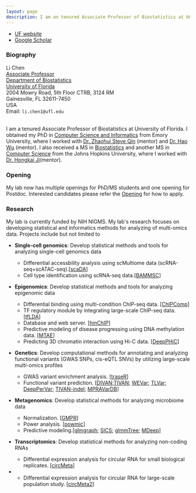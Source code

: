 ```yaml
---
layout: page
description: I am an tenured Associate Professor of Biostatistics at University of Florida.
---
```


<div class="navbar">
  <div class="navbar-inner">
      <ul class="nav">
	   <li><a href="https://directory.ufhealth.org/chen-li-1">UF website</a></li>
          <li><a href="https://scholar.google.com/citations?user=Nk-yRrcAAAAJ&hl=en">Google Scholar</a></li>
      </ul>
  </div>
</div>



###  Biography
<div class="container">
    <div class="row-fluid">
        <div class="span5">
            Li Chen<br/>
            <a href="https://directory.ufhealth.org/chen-li-1">Associate Professor</a><br/>
		<a href="https://biostat.ufl.edu/">Department of Biostatistics</a><br/>
		 <a href="https://www.ufl.edu/">University of Florida</a><br/>
 2004 Mowry Road, 5th Floor CTRB, 3124 RM  <br/>
    Gainesville, FL 32611-7450 <br/>
            USA<br/>
            <div id="hide_email">
            Email: <code>li.chen1@ufl.edu</code><br/>
            </div>
        </div>
</div>
<br/>
	</div>


I am a tenured Associate Professor of Biostatistics at University of Florida. I obtained my PhD in [Computer Science and Informatics](http://www.cs.emory.edu/) from Emory University, where I worked with [Dr. Zhaohui Steve Qin](https://sph.emory.edu/faculty/profile/index.php?FID=zhaohui%20%20steve%20-qin-8697) (mentor) and [Dr. Hao Wu](https://www.haowulab.org/) (mentor). I also received a MS in [Biostatistics](http://www.jhsph.edu/departments/biostatistics/index.html) and another MS in [Computer Science](https://www.cs.jhu.edu/) from the Johns Hopkins University, where I worked with [Dr. Hongkai Ji](https://jilab.org/)(mentor).

### Opening
My lab now has multiple openings for PhD/MS students and one opening for Postdoc. Interested candidates please refer the [Opening](https://lichen-lab.github.io//pages/opening.html) for how to apply.

### Research
My lab is currently funded by NIH NIGMS. My lab's research focuses on developing statistical and informatics methods for analyzing of multi-omics data. Projects include but not limited to 

- **Single-cell genomics**:
Develop statistical methods and tools for analyzing single-cell genomics data
	- Differential accessbility analysis using scMultiome data (scRNA-seq+scATAC-seq).[<a href="https://journals.plos.org/ploscompbiol/article?id=10.1371/journal.pcbi.1011854">scaDA</a>]
	- Cell type identification using scRNA-seq data.[<a href="https://www.nature.com/articles/s41467-019-09639-3">BAMMSC</a>]

- **Epigenomics**: 
Develop statistical methods and tools for analyzing epigenomic data
	- Differential binding using multi-condition ChIP-seq data. [<a href="https://academic.oup.com/bioinformatics/article/31/12/1889/214643">ChIPComp</a>]
	- TF regulatory module by integrating large-scale ChIP-seq data. [<a href="https://academic.oup.com/bioinformatics/advance-article/doi/10.1093/bioinformatics/btz975/5695705">tfLDA</a>]
	- Database and web server. [<a href="https://academic.oup.com/bioinformatics/article/27/10/1447/260530">hmChIP</a>]
	- Predictive modeling of disease progressing using DNA methylation data. [<a href="https://www.sciencedirect.com/science/article/pii/S2001037022004639?via%3Dihub">MTAE</a>]
	- Predicting 3D chromatin interaction using Hi-C data. [<a href="https://www.biorxiv.org/content/10.1101/2022.05.24.493333v1">DeepPHiC</a>]

- **Genetics**:
Develop computational methods for annotating and analyzing functional variants (GWAS SNPs, cis-eQTL SNVs) by utilizing large-scale multi-omics profiles
	- GWAS variant enrichment analysis. [<a href="https://academic.oup.com/bioinformatics/article/32/8/1214/1744655">traseR</a>]
	- Functional variant prediction. [<a href="https://genomebiology.biomedcentral.com/articles/10.1186/s13059-016-1112-z">DIVAN</a>;<a href="https://academic.oup.com/bioinformatics/article/35/9/1573/5126236">TIVAN</a>;
	 <a href="https://academic.oup.com/bib/advance-article-abstract/doi/10.1093/bib/bbab189/6279833?redirectedFrom=fulltext">WEVar</a>;
	 <a href="https://pubmed.ncbi.nlm.nih.gov/35389435/">TLVar</a>;
	 <a href="https://pubmed.ncbi.nlm.nih.gov/36271868/">DeepPerVar</a>;
	  <a href="https://pubmed.ncbi.nlm.nih.gov/36707993/">TIVAN-indel</a>;
   	  <a href="https://academic.oup.com/bioinformatics/article/40/10/btae578/7777162?login=false">MPRAVarDB</a>]

- **Metagenomics**:
Develop statistical methods for analyzing microbiome data
	- Normalization. [<a href="https://peerj.com/articles/4600/">GMPR</a>]
	- Power analysis. [<a href="https://academic.oup.com/bioinformatics/advance-article/doi/10.1093/bioinformatics/btaa197/5809526">powmic</a>]
	- Predictive modeling.[<a href="https://academic.oup.com/bioinformatics/article/31/24/3991/197681">glmgraph</a>; <a href="https://www.frontiersin.org/articles/10.3389/fmicb.2018.03112/full">SICS</a>; <a href="https://www.frontiersin.org/articles/10.3389/fmicb.2018.01391/full">glmmTree</a>;
	<a href="https://academic.oup.com/bib/advance-article-abstract/doi/10.1093/bib/bbaa073/5835556?redirectedFrom=fulltext">MDeep</a>]
   
- **Transcriptomics**:
Develop statistical methods for analyzing non-coding RNAs
	- Differential expression analysis for circular RNA for small biological replicates. [<a href="https://academic.oup.com/bioinformatics/article/36/2/539/5543088">circMeta</a>]
 - 	- Differential expression analysis for circular RNA for large-scale population study. [<a href="https://www.nature.com/articles/s42003-024-07060-1">circMeta2</a>]
